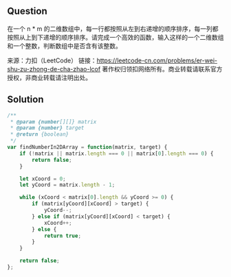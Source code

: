 ## Question
在一个 n * m 的二维数组中，每一行都按照从左到右递增的顺序排序，每一列都按照从上到下递增的顺序排序。请完成一个高效的函数，输入这样的一个二维数组和一个整数，判断数组中是否含有该整数。



来源：力扣（LeetCode）
链接：https://leetcode-cn.com/problems/er-wei-shu-zu-zhong-de-cha-zhao-lcof
著作权归领扣网络所有。商业转载请联系官方授权，非商业转载请注明出处。

## Solution
```javascript
/**
 * @param {number[][]} matrix
 * @param {number} target
 * @return {boolean}
 */
var findNumberIn2DArray = function(matrix, target) {
    if (!matrix || matrix.length === 0 || matrix[0].length === 0) {
        return false;
    }

    let xCoord = 0;
    let yCoord = matrix.length - 1;

    while (xCoord < matrix[0].length && yCoord >= 0) {
        if (matrix[yCoord][xCoord] > target) {
            yCoord--;
        } else if (matrix[yCoord][xCoord] < target) {
            xCoord++;
        } else {
            return true;
        }
    }

    return false;
};
```
